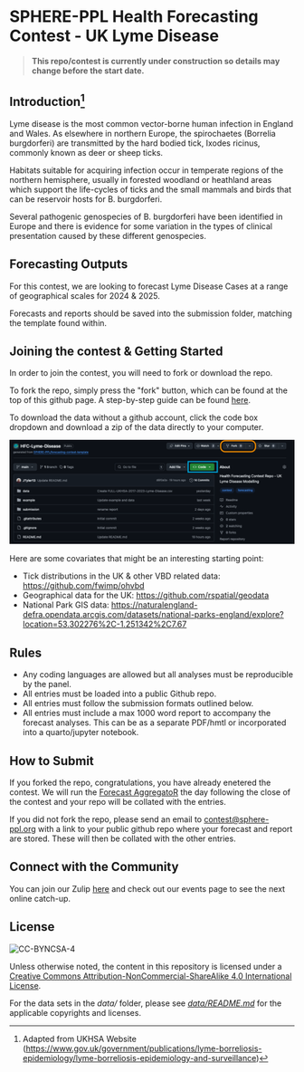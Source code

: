 # SPHERE-PPL Health Forecasting Contest - UK Lyme Disease

> **This repo/contest is currently under construction so details may change before the start date.**

## Introduction[^readme-1]

[^readme-1]: Adapted from UKHSA Website (<https://www.gov.uk/government/publications/lyme-borreliosis-epidemiology/lyme-borreliosis-epidemiology-and-surveillance>)

Lyme disease is the most common vector-borne human infection in England and Wales. As elsewhere in northern Europe, the spirochaetes (Borrelia burgdorferi) are transmitted by the hard bodied tick, Ixodes ricinus, commonly known as deer or sheep ticks.

Habitats suitable for acquiring infection occur in temperate regions of the northern hemisphere, usually in forested woodland or heathland areas which support the life-cycles of ticks and the small mammals and birds that can be reservoir hosts for B. burgdorferi.

Several pathogenic genospecies of B. burgdorferi have been identified in Europe and there is evidence for some variation in the types of clinical presentation caused by these different genospecies.

## Forecasting Outputs
For this contest, we are looking to forecast Lyme Disease Cases at a range of geographical scales for 2024 & 2025.

Forecasts and reports should be saved into the submission folder, matching the template found within. 

## Joining the contest & Getting Started
In order to join the contest, you will need to fork or download the repo. 

To fork the repo, simply press the "fork" button, which can be found at the top of this github page. A step-by-step guide can be found [here](https://scribehow.com/shared/Forking_a_SPHERE-PPL_Forecasting_Contest_Repository_on_GitHub__o_bLCyQlTsO0o5YCmGsk8Q).

To download the data without a github account, click the code box dropdown and download a zip of the data directly to your computer.

![Fork or Download](https://github.com/SPHERE-PPL/forecasting-contest-template/blob/main/contest_media/fork_button.png)

Here are some covariates that might be an interesting starting point:
- Tick distributions in the UK & other VBD related data: https://github.com/fwimp/ohvbd
- Geographical data for the UK: https://github.com/rspatial/geodata
- National Park GIS data: https://naturalengland-defra.opendata.arcgis.com/datasets/national-parks-england/explore?location=53.302276%2C-1.251342%2C7.67


## Rules
-   Any coding languages are allowed but all analyses must be reproducible by the panel.
-   All entries must be loaded into a public Github repo.
-   All entries must follow the submission formats outlined below.
-   All entries must include a max 1000 word report to accompany the forecast analyses. This can be as a separate PDF/hmtl or incorporated into a quarto/jupyter notebook.


## How to Submit
If you forked the repo, congratulations, you have already enetered the contest. We will run the [Forecast AggregatoR](https://github.com/SPHERE-PPL/Forecast-AggregatoR) the day following the close of the contest and your repo will be collated with the entries.

If you did not fork the repo, please send an email to contest@sphere-ppl.org with a link to your public github repo where your forecast and report are stored. These will then be collated with the other entries.

## Connect with the Community
You can join our Zulip [here](https://sphereppl.zulipchat.com/join/olwtpi7g3wbyh5mxv4uwipaw/) and check out our events page to see the next online catch-up.

## License

![CC-BYNCSA-4](https://i.creativecommons.org/l/by-nc-sa/4.0/88x31.png)

Unless otherwise noted, the content in this repository is licensed under a [Creative Commons Attribution-NonCommercial-ShareAlike 4.0 International License](http://creativecommons.org/licenses/by-nc-sa/4.0/).

For the data sets in the *data/* folder, please see [*data/README.md*](data/README.md) for the applicable copyrights and licenses.
